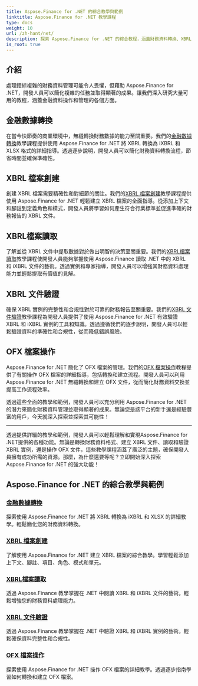 ```yaml
---
title: Aspose.Finance for .NET 的綜合教學與範例
linktitle: Aspose.Finance for .NET 教學課程
type: docs
weight: 10
url: /zh-hant/net/
description: 探索 Aspose.Finance for .NET 的綜合教程，涵蓋財務資料轉換、XBRL 檔案建立、讀取、驗證和 OFX 檔案操作。
is_root: true
---
```


## 介紹

處理錯綜複雜的財務資料管理可能令人畏懼，但藉助 Aspose.Finance for .NET，開發人員可以簡化複雜的任務並取得顯著的成果。讓我們深入研究大量可用的教程，涵蓋金融資料操作和管理的各個方面。

## 金融數據轉換

在當今快節奏的商業環境中，無縫轉換財務數據的能力至關重要。我們的[金融數據轉換](./financial-data-conversion/)教學課程提供使用 Aspose.Finance for .NET 將 XBRL 轉換為 iXBRL 和 XLSX 格式的詳細指導。透過逐步說明，開發人員可以簡化財務資料轉換流程，節省時間並確保準確性。

## XBRL 檔案創建

創建 XBRL 檔案需要精確性和對細節的關注。我們的[XBRL 檔案創建](./xbrl-file-creation/)教學課程提供使用 Aspose.Finance for .NET 輕鬆建立 XBRL 檔案的全面指導。從添加上下文和腳註到定義角色和模式，開發人員將學習如何產生符合行業標準並促進準確的財務報告的 XBRL 文件。

## XBRL檔案讀取

了解並從 XBRL 文件中提取數據對於做出明智的決策至關重要。我們的[XBRL檔案讀取](./xbrl-file-reading/)教學課程使開發人員能夠掌握使用 Aspose.Finance 讀取 .NET 中的 XBRL 和 iXBRL 文件的藝術。透過實例和專家指導，開發人員可以增強其財務資料處理能力並輕鬆提取有價值的見解。

## XBRL 文件驗證

確保 XBRL 實例的完整性和合規性對於可靠的財務報告至關重要。我們的[XBRL 文件驗證](./xbrl-file-validation/)教學課程為開發人員提供了使用 Aspose.Finance for .NET 有效驗證 XBRL 和 iXBRL 實例的工具和知識。透過遵循我們的逐步說明，開發人員可以輕鬆驗證資料的準確性和合規性，從而降低錯誤風險。

## OFX 檔案操作

 Aspose.Finance for .NET 簡化了 OFX 檔案的管理。我們的[OFX 檔案操作](./ofx-file-manipulation/)教程提供了有關操作 OFX 檔案的詳細指導，包括轉換和建立流程。開發人員可以利用 Aspose.Finance for .NET 無縫轉換和建立 OFX 文件，從而簡化財務資料交換並提高工作流程效率。

透過這些全面的教學和範例，開發人員可以充分利用 Aspose.Finance for .NET 的潛力來簡化財務資料管理並取得顯著的成果。無論您是該平台的新手還是經驗豐富的用戶，今天就深入探索並探索其可能性！

---
透過提供詳細的教學和範例，開發人員可以輕鬆理解和實現Aspose.Finance for .NET提供的各種功能。無論是轉換財務資料格式、建立 XBRL 文件、讀取和驗證 XBRL 實例，還是操作 OFX 文件，這些教學課程涵蓋了廣泛的主題，確保開發人員擁有成功所需的資源。那麼，為什麼還要等呢？立即開始深入探索 Aspose.Finance for .NET 的強大功能！
## Aspose.Finance for .NET 的綜合教學與範例 
### [金融數據轉換](./financial-data-conversion/)
探索使用 Aspose.Finance for .NET 將 XBRL 轉換為 iXBRL 和 XLSX 的詳細教學。輕鬆簡化您的財務資料轉換。
### [XBRL 檔案創建](./xbrl-file-creation/)
了解使用 Aspose.Finance for .NET 建立 XBRL 檔案的綜合教學。學習輕鬆添加上下文、腳註、項目、角色、模式和單元。
### [XBRL檔案讀取](./xbrl-file-reading/)
透過 Aspose.Finance 教學掌握在 .NET 中閱讀 XBRL 和 iXBRL 文件的藝術。輕鬆增強您的財務資料處理能力。
### [XBRL 文件驗證](./xbrl-file-validation/)
透過 Aspose.Finance 教學掌握在 .NET 中驗證 XBRL 和 iXBRL 實例的藝術。輕鬆確保資料完整性和合規性。
### [OFX 檔案操作](./ofx-file-manipulation/)
探索使用 Aspose.Finance for .NET 操作 OFX 檔案的詳細教學。透過逐步指南學習如何轉換和建立 OFX 檔案。